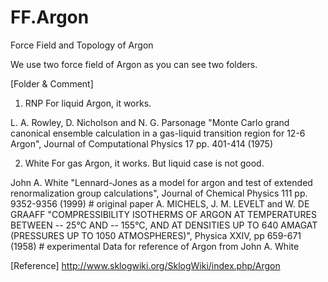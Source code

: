 # FF.Argon
Force Field and Topology of Argon

We use two force field of Argon as you can see two folders.

[Folder & Comment]
1. RNP
For liquid Argon, it works.

 L. A. Rowley, D. Nicholson and N. G. Parsonage "Monte Carlo grand canonical ensemble calculation in a gas-liquid transition region for 12-6 Argon", Journal of Computational Physics 17 pp. 401-414 (1975)

2. White
For gas Argon, it works. But liquid case is not good.

 John A. White "Lennard-Jones as a model for argon and test of extended renormalization group calculations", Journal of Chemical Physics 111 pp. 9352-9356 (1999) # original paper
 A. MICHELS, J. M. LEVELT and W. DE GRAAFF "COMPRESSIBILITY ISOTHERMS OF ARGON
AT TEMPERATURES BETWEEN -- 25°C AND -- 155°C, AND AT DENSITIES UP TO 640 AMAGAT
(PRESSURES UP TO 1050 ATMOSPHERES)", Physica XXIV, pp 659-671 (1958) # experimental Data for reference of Argon from John A. White

[Reference]
http://www.sklogwiki.org/SklogWiki/index.php/Argon


